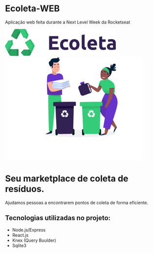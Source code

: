 # Ecoleta-WEB
Aplicação web feita durante a Next Level Week da Rocketseat<br>

<img src = './web/src/assets/logo.svg' />
  
  <img src = './web/src/assets/home-background.svg' width = '450px' heigth = '400px'/>
  
  <h1>Seu marketplace de coleta de resíduos.</h1>
  <p>Ajudamos pessoas a encontrarem pontos de coleta
  de forma eficiente.
  </p>
  
  <h2>Tecnologias utilizadas no projeto: </h2>
  
  <ul>
 
  <li>Node.js/Express</li>
  <li>React.js</li>
  <li>Knex (Query Buulder)</li>
  <li>Sqlite3</li>
 
 </ul>
